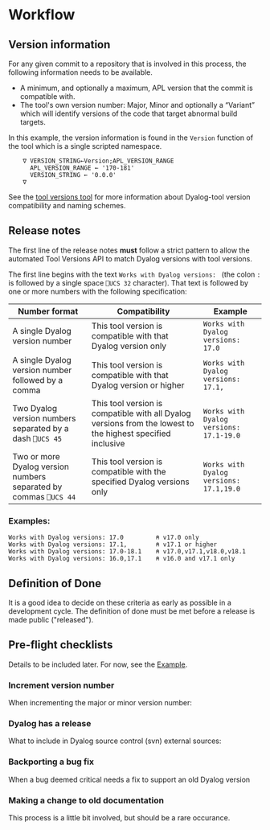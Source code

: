 # Workflow

## Version information
For any given commit to a repository that is involved in this process, the following information needs to be available.

-	A minimum, and optionally a maximum, APL version that the commit is compatible with.
-	The tool's own version number: Major, Minor and optionally a “Variant” which will identify versions of the code that target abnormal build targets. 

In this example, the version information is found in the `Version` function of the tool which is a single scripted namespace.

```APL
    ∇ VERSION_STRING←Version;APL_VERSION_RANGE
      APL_VERSION_RANGE ← '170-181'
      VERSION_STRING ← '0.0.0'
    ∇
```

See the [tool versions tool](ToolVersions.md) for more information about Dyalog-tool version compatibility and naming schemes.

## Release notes
The first line of the release notes **must** follow a strict pattern to allow the automated Tool Versions API to match Dyalog versions with tool versions.

The first line begins with the text `Works with Dyalog versions: ` (the colon `:` is followed by a single space `⎕UCS 32` character). That text is followed by one or more numbers with the following specification:

|Number format|Compatibility|Example|
|---|---|---|
|A single Dyalog version number | This tool version is compatible with that Dyalog version only | `Works with Dyalog versions: 17.0`
|A single Dyalog version number followed by a comma | This tool version is compatible with that Dyalog version or higher | `Works with Dyalog versions: 17.1,`
|Two Dyalog version numbers separated by a dash `⎕UCS 45` | This tool version is compatible with all Dyalog versions from the lowest to the highest specified inclusive | `Works with Dyalog versions: 17.1-19.0`
|Two or more Dyalog version numbers separated by commas `⎕UCS 44` | This tool version is compatible with the specified Dyalog versions only | `Works with Dyalog versions: 17.1,19.0`

### Examples:
```text
Works with Dyalog versions: 17.0         ⍝ v17.0 only
Works with Dyalog versions: 17.1,        ⍝ v17.1 or higher
Works with Dyalog versions: 17.0-18.1    ⍝ v17.0,v17.1,v18.0,v18.1
Works with Dyalog versions: 16.0,17.1    ⍝ v16.0 and v17.1 only
```

## Definition of Done
It is a good idea to decide on these criteria as early as possible in a development cycle. The definition of done must be met before a release is made public ("released").

## Pre-flight checklists
Details to be included later. For now, see the [Example](Example.md).

### Increment version number
When incrementing the major or minor version number:

### Dyalog has a release
What to include in Dyalog source control (svn) external sources:

### Backporting a bug fix
When a bug deemed critical needs a fix to support an old Dyalog version

### Making a change to old documentation
This process is a little bit involved, but should be a rare occurance.
